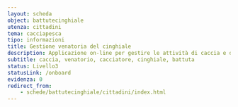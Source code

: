 ```yaml
---
layout: scheda
object: battutecinghiale
utenza: cittadini
tema: cacciapesca
tipo: informazioni
title: Gestione venatoria del cinghiale
description: Applicazione on-line per gestire le attività di caccia e di abbattimento del cinghiale in Umbria
subtitle: caccia, venatorio, cacciatore, cinghiale, battuta
status: Livello3
statusLink: /onboard
evidenza: 0
redirect_from:
    - schede/battutecinghiale/cittadini/index.html
---
```

